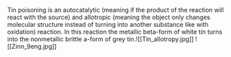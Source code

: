 Tin poisoning is an autocatalytic (meaning if the product of the reaction will react with the source) and allotropic (meaning the object only changes molecular structure instead of turning into another substance like with oxidation) reaction. In this reaction the metallic beta-form of white tin turns into the nonmetallic brittle a-form of grey tin.![[Tin_allotropy.jpg]]
![[Zinn_9eng.jpg]]